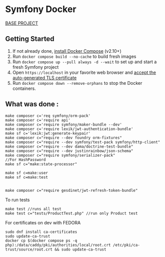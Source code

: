 # Symfony Docker

[BASE PROJECT](https://github.com/dunglas/symfony-docker)

## Getting Started

1. If not already done, [install Docker Compose](https://docs.docker.com/compose/install/) (v2.10+)
2. Run `docker compose build --no-cache` to build fresh images
3. Run `docker compose up --pull always -d --wait` to set up and start a fresh Symfony project
4. Open `https://localhost` in your favorite web browser and [accept the auto-generated TLS certificate](https://stackoverflow.com/a/15076602/1352334)
5. Run `docker compose down --remove-orphans` to stop the Docker containers.

## What was done :

```
make composer c='req symfony/orm-pack'
make composer c='require api'
make composer c='require symfony/maker-bundle --dev'
make composer c='require lexik/jwt-authentication-bundle'
make sf c='lexik:jwt:generate-keypair'
make composer c="require --dev foundry orm-fixtures"
make composer c="require --dev symfony/test-pack symfony/http-client"
make composer c="require --dev dama/doctrine-test-bundle"
make composer c="require --dev justinrainbow/json-schema"
make composer c="require symfony/serializer-pack"
//For HashPassword
make sf c="make:state-processor"

make sf c=make:user
make sf c=make:test


make composer c="require gesdinet/jwt-refresh-token-bundle"

```

To run tests

```
make test //runs all test
make test c="tests/ProductTest.php" //run only Product test
```


For certificates on dev with FEDORA
```
sudo dnf install ca-certificates
sudo update-ca-trust
docker cp $(docker compose ps -q php):/data/caddy/pki/authorities/local/root.crt /etc/pki/ca-trust/source/root.crt && sudo update-ca-trust
```
